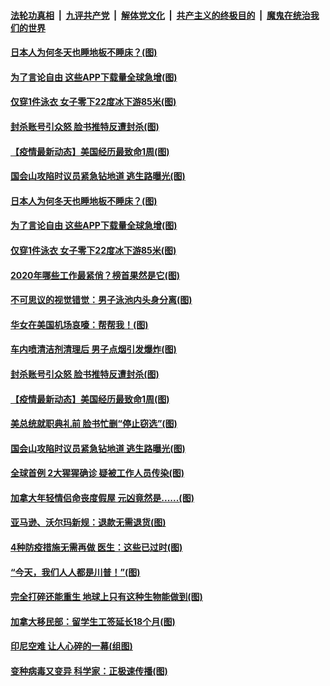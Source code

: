 ####  [法轮功真相](../../../../basic/blob/master/README.md?t=01140231) &nbsp;|&nbsp; [九评共产党](../../../../9ping.md/blob/master/README.md?t=01140231) &nbsp;|&nbsp; [解体党文化](../../../../jtdwh.md/blob/master/README.md?t=01140231)  &nbsp;|&nbsp; [共产主义的终极目的](../../../../gczydzjmd.md/blob/master/README.md?t=01140231) &nbsp;|&nbsp; [魔鬼在统治我们的世界](../../../../mgztzwmdsj.md/blob/master/README.md?t=01140231) 

#### [日本人为何冬天也睡地板不睡床？(图)](../pages/p3/959014.md?t=01140231) 

#### [为了言论自由 这些APP下载量全球急增(图)](../pages/p3/959002.md?t=01140231) 

#### [仅穿1件泳衣 女子零下22度冰下游85米(图)](../pages/p3/959009.md?t=01140231) 

#### [封杀账号引众怒 脸书推特反遭封杀(图)](../pages/p3/958909.md?t=01140231) 

#### [【疫情最新动态】美国经历最致命1周(图)](../pages/p3/958875.md?t=01140231) 

#### [国会山攻陷时议员紧急钻地道 逃生路曝光(图)](../pages/p3/958886.md?t=01140231) 

#### [日本人为何冬天也睡地板不睡床？(图)](../pages/p3/959014.md?t=01140231) 

#### [为了言论自由 这些APP下载量全球急增(图)](../pages/p3/959002.md?t=01140231) 

#### [仅穿1件泳衣 女子零下22度冰下游85米(图)](../pages/p3/959009.md?t=01140231) 

#### [2020年哪些工作最紧俏？榜首果然是它(图)](../pages/p3/958963.md?t=01140231) 

#### [不可思议的视觉错觉：男子泳池内头身分离(图)](../pages/p3/958922.md?t=01140231) 

#### [华女在美国机场哀嚎：帮帮我！(图)](../pages/p3/958917.md?t=01140231) 

#### [车内喷清洁剂清理后 男子点烟引发爆炸(图)](../pages/p3/958918.md?t=01140231) 

#### [封杀账号引众怒 脸书推特反遭封杀(图)](../pages/p3/958909.md?t=01140231) 

#### [【疫情最新动态】美国经历最致命1周(图)](../pages/p3/958875.md?t=01140231) 

#### [美总统就职典礼前 脸书忙删“停止窃选”(图)](../pages/p3/958897.md?t=01140231) 

#### [国会山攻陷时议员紧急钻地道 逃生路曝光(图)](../pages/p3/958886.md?t=01140231) 

#### [全球首例 2大猩猩确诊 疑被工作人员传染(图)](../pages/p3/958879.md?t=01140231) 

#### [加拿大年轻情侣命丧度假屋 元凶竟然是......(图)](../pages/p3/958834.md?t=01140231) 

#### [亚马逊、沃尔玛新规：退款无需退货(图)](../pages/p3/958826.md?t=01140231) 

#### [4种防疫措施无需再做 医生：这些已过时(图)](../pages/p3/958792.md?t=01140231) 

#### [“今天，我们人人都是川普！”(图)](../pages/p3/958759.md?t=01140231) 

#### [完全打碎还能重生 地球上只有这种生物能做到(图)](../pages/p3/958776.md?t=01140231) 

#### [加拿大移民部：留学生工签延长18个月(图)](../pages/p3/958784.md?t=01140231) 

#### [印尼空难 让人心碎的一幕(组图)](../pages/p3/958763.md?t=01140231) 

#### [变种病毒又变异 科学家：正极速传播(图)](../pages/p3/958704.md?t=01140231) 

